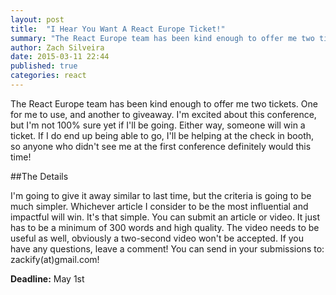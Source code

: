 ```yaml
---
layout: post
title:  "I Hear You Want A React Europe Ticket!"
summary: "The React Europe team has been kind enough to offer me two tickets. One for me to use, and another to giveaway. I'm excited about this conference, but I'm not 100% sure yet if I'll be going. Either way, someone will win a ticket. If I do end up being able to go, I'll be helping at the check in booth, so anyone who didn't see me at the first conference definitely would this time!"
author: Zach Silveira
date: 2015-03-11 22:44
published: true
categories: react
---
```

The React Europe team has been kind enough to offer me two tickets. One for me to use, and another to giveaway. I'm excited about this conference, but I'm not 100% sure yet if I'll be going. Either way, someone will win a ticket. If I do end up being able to go, I'll be helping at the check in booth, so anyone who didn't see me at the first conference definitely would this time!

##The Details

I'm going to give it away similar to last time, but the criteria is going to be much simpler. Whichever article I consider to be the most influential and impactful will win. It's that simple. You can submit an article or video. It just has to be a minimum of 300 words and high quality. The video needs to be useful as well, obviously a two-second video won't be accepted. If you have any questions, leave a comment! You can send in your submissions to: zackify(at)gmail.com!

**Deadline:** May 1st
